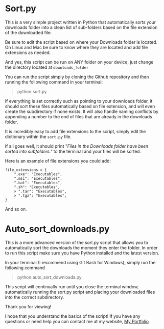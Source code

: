 # Sort.py

This is a very simple project written in Python that automatically sorts your downloads folder into a clean list of sub-folders based on the file extension of the downloaded file.

Be sure to edit the script based on where your Downloads folder is located. On Linux and Mac be sure to know where they are located and add file extensions as needed.

And yes, this script can be run on ANY folder on your device, just change the directory located at `downloads_folder`

You can run the script simply by cloning the Github repository and then running the following command in your terminal:

> python sort.py

If everything is set correctly such as pointing to your downloads folder, it should sort these files automatically based on file extension, and will even create the subdirectory if none exists. It will also handle naming conflicts by appending a number to the end of files that are already in the downloads folder.

It is incredibly easy to add file extensions to the script, simply edit the dictionary within the `sort.py` file.

If all goes well, it should print *"Files in the Downloads folder have been sorted into subfolders."* to the terminal and your files will be sorted.

Here is an example of file extensions you could add: 

```
file_extensions = {
    ".exe": "Executables",
    ".msi": "Executables",
    ".bat": "Executables",
    ".sh": "Executables",
    > ".tar": "Executables",
    > ".tgz": "Executables",
}
```

And so on. 

# Auto_sort_downloads.py 

This is a more advanced version of the sort.py script that allows you to automatically sort the downloads the moment they enter the folder. In order to run this script make sure you have Python installed and the latest version.

In your terminal (I recommend using Git Bash for Windows), simply run the following command 

> python auto_sort_downloads.py

This script will continually run until you close the terminal window, automatically running the sort.py script and placing your downloaded files into the correct subdirectory.

Thank you for viewing! 

I hope that you understand the basics of the script! If you have any questions or need help you can contact me at my website, [My Portfolio](https://strong-star.netlify.app)